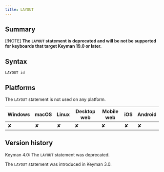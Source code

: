 ```yaml
---
title: LAYOUT
---
```


## Summary

[!NOTE]
**The `LAYOUT` statement is deprecated and will be not be supported for
keyboards that target Keyman 19.0 or later.**

## Syntax

```
LAYOUT id
```

## Platforms

The `LAYOUT` statement is not used on any platform.

| Windows | macOS | Linux | Desktop web | Mobile web | iOS | Android |
|---------|-------|-------|-------------|------------|-----|---------|
| ✘       | ✘     | ✘     | ✘           | ✘          | ✘   | ✘       |

## Version history

Keyman 4.0: The `LAYOUT` statement was deprecated.

The `LAYOUT` statement was introduced in Keyman 3.0.
